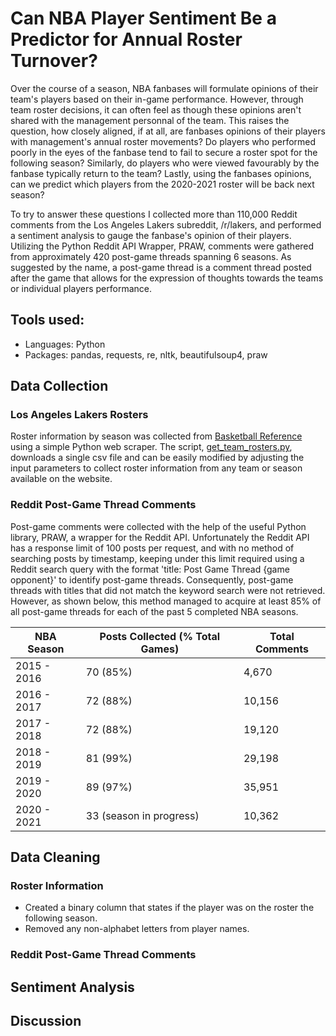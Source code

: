 # Can NBA Player Sentiment Be a Predictor for Annual Roster Turnover?
Over the course of a season, NBA fanbases will formulate opinions of their team's players based on their in-game performance. However, through team roster decisions, it can often feel as though these opinions aren't shared with the management personnal of the team. This raises the question, how closely aligned, if at all, are fanbases opinions of their players with management's annual roster movements? Do players who performed poorly in the eyes of the fanbase tend to fail to secure a roster spot for the following season? Similarly, do players who were viewed favourably by the fanbase typically return to the team? Lastly, using the fanbases opinions, can we predict which players from the 2020-2021 roster will be back next season?

To try to answer these questions I collected more than 110,000 Reddit comments from the Los Angeles Lakers subreddit, /r/lakers, and performed a sentiment analysis to gauge the fanbase's opinion of their players. Utilizing the Python Reddit API Wrapper, PRAW, comments were gathered from approximately 420 post-game threads spanning 6 seasons. As suggested by the name, a post-game thread is a comment thread posted after the game that allows for the expression of thoughts towards the teams or individual players performance. 

## Tools used:
* Languages: Python
* Packages: pandas, requests, re, nltk, beautifulsoup4, praw

## Data Collection

### Los Angeles Lakers Rosters
Roster information by season was collected from [Basketball Reference](https://www.basketball-reference.com) using a simple Python web scraper. The script, [get_team_rosters.py](https://github.com/rupertn/nba_roster_turnover/blob/main/get_team_rosters.py), downloads a single csv file and can be easily modified by adjusting the input parameters to collect roster information from any team or season available on the website. 
### Reddit Post-Game Thread Comments
Post-game comments were collected with the help of the useful Python library, PRAW, a wrapper for the Reddit API. Unfortunately the Reddit API has a response limit of 100 posts per request, and with no method of searching posts by timestamp, keeping under this limit required using a Reddit search query with the format 'title: Post Game Thread {game opponent}' to identify post-game threads. Consequently, post-game threads with titles that did not match the keyword search were not retrieved. However, as shown below, this method managed to acquire at least 85% of all post-game threads for each of the past 5 completed NBA seasons.

| NBA Season  | Posts Collected (% Total Games)| Total Comments |
| ------------- | ------------- | ------------- |
| 2015 - 2016  | 70 (85%) | 4,670 |
| 2016 - 2017  | 72 (88%) | 10,156 |
| 2017 - 2018  | 72 (88%) | 19,120 |
| 2018 - 2019  | 81 (99%) | 29,198 |
| 2019 - 2020  | 89 (97%) | 35,951 |
| 2020 - 2021  | 33 (season in progress) | 10,362 |

## Data Cleaning
### Roster Information
* Created a binary column that states if the player was on the roster the following season.
* Removed any non-alphabet letters from player names.
### Reddit Post-Game Thread Comments


## Sentiment Analysis
## Discussion

